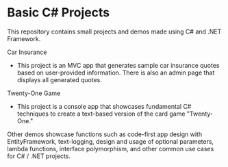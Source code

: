 # Basic C# Projects

This repository contains small projects and demos made using C# and .NET Framework.

Car Insurance
- This project is an MVC app that generates sample car insurance quotes based on user-provided information. There is also an admin page that displays all generated quotes.

Twenty-One Game
- This project is a console app that showcases fundamental C# techniques to create a text-based version of the card game "Twenty-One."

Other demos showcase functions such as code-first app design with EntityFramework, text-logging, design and usage of optional parameters, lambda functions, interface polymorphism, and other common use cases for C# / .NET projects.
